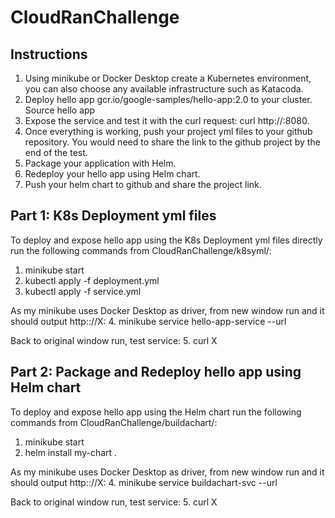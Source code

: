 # CloudRanChallenge

## Instructions
1. Using minikube or Docker Desktop create a Kubernetes environment, you can also choose any available infrastructure such as Katacoda.
2. Deploy hello app gcr.io/google-samples/hello-app:2.0 to your cluster. Source hello app
3. Expose the service and test it with the curl request: curl http://<ip address of exposed service>:8080.
4. Once everything is working, push your project yml files to your github repository. You would need to share the link to the github project by the end of the test.
5. Package your application with Helm.
6. Redeploy your hello app using Helm chart.
7. Push your helm chart to github and share the project link.

## Part 1: K8s Deployment yml files
To deploy and expose hello app using the K8s Deployment yml files directly run the following commands from CloudRanChallenge/k8syml/:
1. minikube start 
2. kubectl apply -f deployment.yml
3. kubectl apply -f service.yml

As my minikube uses Docker Desktop as driver, from new window run and it should output http:://X: 
4. minikube service hello-app-service --url

Back to original window run, test service: 
5. curl X

## Part 2: Package and Redeploy hello app using Helm chart
To deploy and expose hello app using the Helm chart run the following commands from CloudRanChallenge/buildachart/:
1. minikube start 
2. helm install my-chart .

As my minikube uses Docker Desktop as driver, from new window run and it should output http:://X: 
4. minikube service buildachart-svc --url

Back to original window run, test service: 
5. curl X